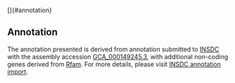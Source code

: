 []{#annotation}

Annotation
----------

The annotation presented is derived from annotation submitted to
[INSDC](http://www.insdc.org) with the assembly accession
[GCA\_000149245.3](http://www.ebi.ac.uk/ena/data/view/GCA_000149245.3),
with additional non-coding genes derived from
[Rfam](http://rfam.xfam.org/). For more details, please visit [INSDC
annotation
import](http://ensemblgenomes.org/info/data/insdc_annotation).
